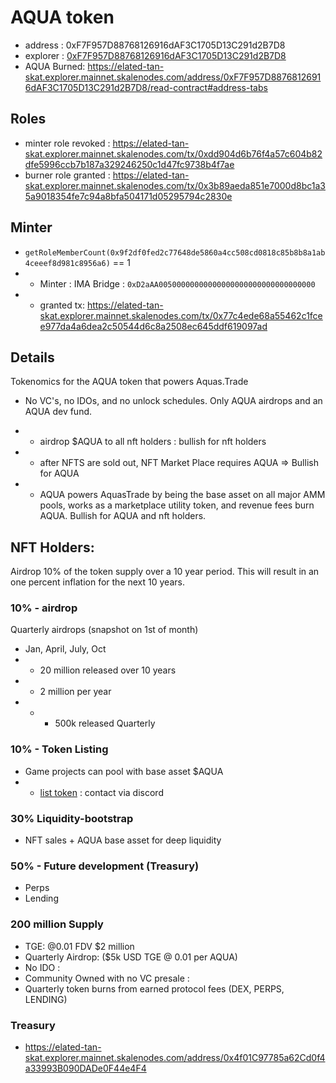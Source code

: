 # AQUA token

- address : 0xF7F957D88768126916dAF3C1705D13C291d2B7D8
- explorer : [0xF7F957D88768126916dAF3C1705D13C291d2B7D8](https://elated-tan-skat.explorer.mainnet.skalenodes.com/address/0xF7F957D88768126916dAF3C1705D13C291d2B7D8/read-contract#address-tabs)
- AQUA Burned: https://elated-tan-skat.explorer.mainnet.skalenodes.com/address/0xF7F957D88768126916dAF3C1705D13C291d2B7D8/read-contract#address-tabs

## Roles

- minter role revoked : https://elated-tan-skat.explorer.mainnet.skalenodes.com/tx/0xdd904d6b76f4a57c604b82dfe5996ccb7b187a329246250c1d47fc9738b4f7ae
- burner role granted : https://elated-tan-skat.explorer.mainnet.skalenodes.com/tx/0x3b89aeda851e7000d8bc1a35a9018354fe7c94a8bfa504171d05295794c2830e

## Minter

- `getRoleMemberCount(0x9f2df0fed2c77648de5860a4cc508cd0818c85b8b8a1ab4ceeef8d981c8956a6)` == 1
- - Minter : IMA Bridge : `0xD2aAA00500000000000000000000000000000000`
- - granted tx: https://elated-tan-skat.explorer.mainnet.skalenodes.com/tx/0x77c4ede68a55462c1fcee977da4a6dea2c50544d6c8a2508ec645ddf619097ad

## Details

Tokenomics for the AQUA token that powers Aquas.Trade

- No VC's, no IDOs, and no unlock schedules. Only AQUA airdrops and an AQUA dev fund.

* - airdrop $AQUA to all nft holders : bullish for nft holders
* - after NFTS are sold out, NFT Market Place requires AQUA => Bullish for AQUA
* - AQUA powers AquasTrade by being the base asset on all major AMM pools, works as a marketplace utility token, and revenue fees burn AQUA. Bullish for AQUA and nft holders.

## NFT Holders:

Airdrop 10% of the token supply over a 10 year period. This will result in an one percent inflation for the next 10 years.

### 10% - airdrop

Quarterly airdrops (snapshot on 1st of month)

- Jan, April, July, Oct
- - 20 million released over 10 years
- - 2 million per year
- - - 500k released Quarterly

### 10% - Token Listing

- Game projects can pool with base asset $AQUA
- - [list token](/docs/addNewTokens.md) : contact via discord

### 30% Liquidity-bootstrap

- NFT sales + AQUA base asset for deep liquidity

### 50% - Future development (Treasury)

- Perps
- Lending

### 200 million Supply

- TGE: @0.01 FDV $2 million
- Quarterly Airdrop: ($5k USD TGE @ 0.01 per AQUA)
- No IDO :
- Community Owned with no VC presale :
- Quarterly token burns from earned protocol fees (DEX, PERPS, LENDING)

### Treasury

- https://elated-tan-skat.explorer.mainnet.skalenodes.com/address/0x4f01C97785a62Cd0f4a33993B090DADe0F44e4F4
